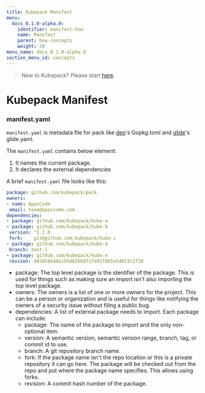 ```yaml
---
title: Kubepack Manifest
menu:
  docs_0.1.0-alpha.0:
    identifier: manifest-how
    name: Manifest
    parent: how-concepts
    weight: 20
menu_name: docs_0.1.0-alpha.0
section_menu_id: concepts
---
```


> New to Kubepack? Please start [here](/docs/concepts/README.md).

# Kubepack Manifest

### manifest.yaml

`manifest.yaml` is metadata file for pack like [dep](https://github.com/golang/dep)'s Gopkg.toml and [glide](https://github.com/Masterminds/glide)'s glide.yaml.

 The `manifest.yaml` contains below element:

 1. It names the current package.
 2. It declares the external dependencies

 A brief `manifest.yaml` file looks like this:

 ```yaml
package: github.com/kubepack/pack
owners:
- name: AppsCode
  email: team@appscode.com
dependencies:
- package: github.com/kubepack/kube-a
- package: github.com/kubepack/kube-b
  version: ^1.2.0
  fork:    git@github.com:kubepack/kube-c
- package: github.com/kubepack/kube-d
  branch: test-1
- package: github.com/kubepack/kube-e
  revison: 443d58e40a195d826b8f1fd91f8b5a54653c2f3d
```

  - package: The top level package is the identifier of the package.
  This is used for things such as making sure an import isn't also importing the top level package.
  - owners: The owners is a list of one or more owners for the project. This can be a person or organization and is useful for things like notifying the owners of a security issue without filing a public bug.
  - dependencies: A list of external package needs to import. Each package can include:
    - package: The name of the package to import and the only non-optional item.
    - version: A semantic version, semantic version range, branch, tag, or commit id to use.
    - branch: A git repository branch name.
    - fork: If the package name isn't the repo location or this is a private repository it can go here. The package will be checked out from the repo and put where the package name specifies. This allows using forks.
    - revision: A commit hash number of the package.

